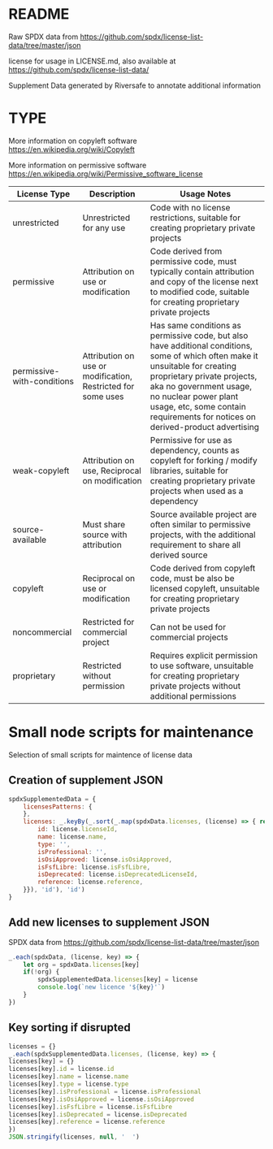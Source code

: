 # README

Raw SPDX data from https://github.com/spdx/license-list-data/tree/master/json

license for usage in LICENSE.md, also available at https://github.com/spdx/license-list-data/

Supplement Data generated by Riversafe to annotate additional information

# TYPE

More information on copyleft software https://en.wikipedia.org/wiki/Copyleft

More information on permissive software https://en.wikipedia.org/wiki/Permissive_software_license

| License Type | Description | Usage Notes |
| ---- | ---- | ---- |
| unrestricted      | Unrestricted for any use | Code with no license restrictions, suitable for creating proprietary private projects |
| permissive      | Attribution on use or modification | Code derived from permissive code, must typically contain attribution and copy of the license next to modified code, suitable for creating proprietary private projects |
| permissive-with-conditions      | Attribution on use or modification, Restricted for some uses | Has same conditions as permissive code, but also have additional conditions, some of which often make it unsuitable for creating proprietary private projects, aka no government usage, no nuclear power plant usage, etc, some contain requirements for notices on derived-product advertising |
| weak-copyleft    | Attribution on use, Reciprocal on modification | Permissive for use as dependency, counts as copyleft for forking / modify  libraries, suitable for creating proprietary private projects when used as a dependency |
| source-available        | Must share source with attribution | Source available project are often similar to permissive projects, with the additional requirement to share all derived source |
| copyleft        | Reciprocal on use or modification | Code derived from copyleft code, must be also be licensed copyleft, unsuitable for creating proprietary private projects |
| noncommercial     | Restricted for commercial project | Can not be used for commercial projects |
| proprietary     | Restricted without permission | Requires explicit permission to use software, unsuitable for creating proprietary private projects without additional permissions |

# Small node scripts for maintenance

Selection of small scripts for maintence of license data

## Creation of supplement JSON

```javascript
spdxSupplementedData = {
    licensesPatterns: {
    },
    licenses: _.keyBy(_.sort(_.map(spdxData.licenses, (license) => { return {
        id: license.licenseId,
        name: license.name,
        type: '',
        isProfessional: '',
        isOsiApproved: license.isOsiApproved,
        isFsfLibre: license.isFsfLibre,
        isDeprecated: license.isDeprecatedLicenseId,
        reference: license.reference,
    }}), 'id'), 'id')
}
```
## Add new licenses to supplement JSON

SPDX data from https://github.com/spdx/license-list-data/tree/master/json

```javascript
_.each(spdxData, (license, key) => {
    let org = spdxData.licenses[key]
    if(!org) {
        spdxSupplementedData.licenses[key] = license
        console.log(`new licence '${key}'`)
    }
})
```

## Key sorting if disrupted

```javascript
licenses = {}
_.each(spdxSupplementedData.licenses, (license, key) => {
licenses[key] = {}
licenses[key].id = license.id
licenses[key].name = license.name
licenses[key].type = license.type
licenses[key].isProfessional = license.isProfessional
licenses[key].isOsiApproved = license.isOsiApproved
licenses[key].isFsfLibre = license.isFsfLibre
licenses[key].isDeprecated = license.isDeprecated
licenses[key].reference = license.reference
})
JSON.stringify(licenses, null, '  ')
```